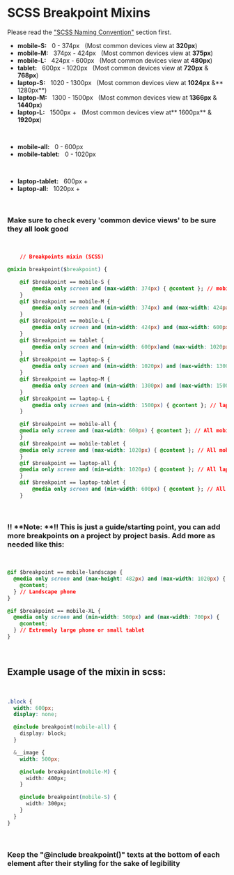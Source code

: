 # SCSS Breakpoint Mixins

Please read the ["SCSS Naming Convention"](<BEM Naming Convention.md>) section first.
<br />

-   **mobile-S:** &nbsp; 0 - 374px &nbsp; (Most common devices view at **320px**)
-   **mobile-M:** &nbsp; 374px - 424px &nbsp; (Most common devices view at **375px**)
-   **mobile-L:** &nbsp; 424px - 600px &nbsp; (Most common devices view at **480px**)
-   **tablet:** &nbsp; 600px - 1020px &nbsp; (Most common devices view at **720px** & **768px**)
-   **laptop-S:** &nbsp; 1020 - 1300px &nbsp; (Most common devices view at **1024px** &** 1280px**)
-   **laptop-M:** &nbsp; 1300 - 1500px &nbsp; (Most common devices view at **1366px** & **1440px**)
-   **laptop-L:** &nbsp; 1500px + &nbsp; (Most common devices view at** 1600px** & **1920px**)

<br />

-   **mobile-all:** &nbsp; 0 - 600px
-   **mobile-tablet:** &nbsp; 0 - 1020px
   
<br />

-   **laptop-tablet:** &nbsp; 600px +
-   **laptop-all:** &nbsp; 1020px +
<br />

### Make sure to check every 'common device views' to be sure they all look good

<br />

```css
    // Breakpoints mixin (SCSS)

@mixin breakpoint($breakpoint) {

    @if $breakpoint == mobile-S {
        @media only screen and (max-width: 374px) { @content }; // mobile-S: 0 - 374px (commonly 320px)
    }
    @if $breakpoint == mobile-M {
        @media only screen and (min-width: 374px) and (max-width: 424px) { @content }; // mobile-M: 374px - 424px (commonly 375px)
    }
    @if $breakpoint == mobile-L {
        @media only screen and (min-width: 424px) and (max-width: 600px) { @content }; // mobile-L:   424px - 600px (commonly 480px)
    }
    @if $breakpoint == tablet {
        @media only screen and (min-width: 600px)and (max-width: 1020px) { @content }; // tablet: 600px - 1020px (commonly 720px & 768px)
    }
    @if $breakpoint == laptop-S {
        @media only screen and (min-width: 1020px) and (max-width: 1300px) { @content }; // laptop-S: 1020 - 1300px (commonly 1024px & 1280px)
    }
    @if $breakpoint == laptop-M {
        @media only screen and (min-width: 1300px) and (max-width: 1500px) { @content }; // laptop-M: 1300 - 1500px (commonly 1366px & 1440px)
    }
    @if $breakpoint == laptop-L {
        @media only screen and (min-width: 1500px) { @content }; // laptop-L: 1500px + (commonly 1600px & 1920px)
    }

    @if $breakpoint == mobile-all {
	@media only screen and (max-width: 600px) { @content }; // All mobile breakpoints
	}
    @if $breakpoint == mobile-tablet {
	@media only screen and (max-width: 1020px) { @content }; // All mobile breakpoints + tablet
    }
    @if $breakpoint == laptop-all {
	@media only screen and (min-width: 1020px) { @content }; // All laptop breakpoints
    }
    @if $breakpoint == laptop-tablet {
    	@media only screen and (min-width: 600px) { @content }; // All laptop breakpoints + tablet
    }
```
<br />

### !! **Note: **!! This is just a guide/starting point, you can add more breakpoints on a project by project basis. Add more as needed like this:

<br />

```css
@if $breakpoint == mobile-landscape {
  @media only screen and (max-height: 482px) and (max-width: 1020px) {
    @content;
  } // Landscape phone
}

@if $breakpoint == mobile-XL {
  @media only screen and (min-width: 500px) and (max-width: 700px) {
    @content;
  } // Extremely large phone or small tablet
}
```
<br />

## Example usage of the mixin in scss:

<br />

```css
.block {
  width: 600px;
  display: none;

  @include breakpoint(mobile-all) {
    display: block;
  }

  &__image {
    width: 500px;

    @include breakpoint(mobile-M) {
      width: 400px;
    }

    @include breakpoint(mobile-S) {
      width: 300px;
    }
  }
}
```
<br />

### Keep the "@include breakpoint()" texts at the bottom of each element after their styling for the sake of legibility

          
